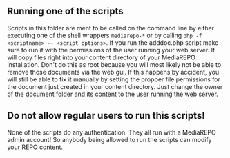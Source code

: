 Running one of the scripts
---------------------------

Scripts in this folder are ment to be called on the command line by
either executing one of the shell wrappers `mediarepo-*` or by calling
`php -f <scriptname> -- <script options>`.
If you run the adddoc.php script make sure to run it with the permissions
of the user running your web server. It will copy files right into
your content directory of your MediaREPO installation. Don't do this
as root because you will most likely not be able to remove those documents
via the web gui. If this happens by accident, you will still be able
to fix it manually by setting the propper file permissions for the document
just created in your content directory. Just change the owner of the
document folder and its content to the user running the web server.

Do not allow regular users to run this scripts!
-----------------------------------------------

None of the scripts do any authentication. They all run with a MediaREPO
admin account! So anybody being allowed to run the scripts can modify
your REPO content.
